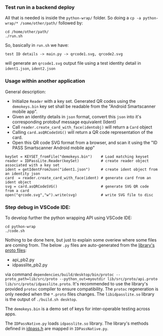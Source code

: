 ### Test run in a backend deploy

All that is needed is inside the `python-wrap/` folder. So doing a `cp -a python-wrap/* /some/other/path/` followed by:

```
cd /home/other/path/
./run.sh
```

So, basically in `run.sh` we have:

```
test ID details -> main.py -> qrcode1.svg, qrcode2.svg
```

will generate an `qrcode1.svg` output file using a test identity detail in `ident1.json`, `ident2.json`


### Usage within another application

General description:

- Initialize `Reader` with a key set. Generated QR codes using the `demokeys.bin` key set shall be readable from the "Android Smartscanner mobile app".
- Given an identity details in `json` format, convert this `json` into it's corresponding protobuf message equivalent (Ident)
- Call `reader.create_card_with_face(identobj)` will return a `Card` object
- Calling `card.asQRCodeSVG()` will return a QR code representation of the card.
- Open this QR code SVG format from a browser, and scan it using the "ID PASS Smartscanner Android mobile app" 

```
keySet = KEYSET_fromFile("demokeys.bin")    # Load matching keyset 
reader = IDPassLite.Reader(keySet)          # create reader object associated with a key set
ident = getIdentFromJson("ident1.json")     # create ident object from an identity json
card  = reader.create_card_with_face(ident) # generate card from an ident object
svg = card.asQRCodeSVG()                    # generate SVG QR code from a card
open("qrcode.svg","w").write(svg)           # write SVG file to disc
```

### Step debug in VSCode IDE:

To develop further the python wrapping API using VSCode IDE:

```
cd python-wrap
./code.sh
```

Nothing to be done here, but just to explain some overiew where some files are coming from. The below `.py` files are auto-generated from the [library's proto files](https://github.com/idpass/idpass-lite/tree/python-wrap/lib/src/proto):

- api_pb2.py
- idpasslite_pb2.py

via command `dependencies/build/desktop/bin/protoc --proto_path=lib/src/proto --python_out=myoutdir lib/src/proto/api.proto lib/src/proto/idpasslite.proto`.
It's recommended to use the library's provided `protoc` compiler to ensure compatibility. The `protoc` regeneration is only needed when the `*.proto` files changes. The `libidpasslite.so` library is the output of `./build.sh desktop`. 

The `demokeys.bin` is a demo set of keys for inter-operable testing across apps. 

The `IDPassNative.py` loads `idpasslite.so` library. The library's methods defined in [idpass.h](https://github.com/idpass/idpass-lite/blob/python-wrap/lib/src/idpass.h) are mapped in `IDPassNative.py`. 


